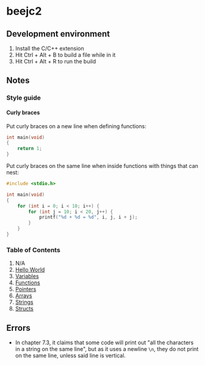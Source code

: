 # beejc2

## Development environment

1. Install the C/C++ extension
2. Hit Ctrl + Alt + B to build a file while in it
3. Hit Ctrl + Alt + R to run the build

## Notes

### Style guide

#### Curly braces

Put curly braces on a new line when defining functions:

```c
int main(void)
{
    return 1;
}
```

Put curly braces on the same line when inside functions with things that can
nest:

```c
#include <stdio.h>

int main(void)
{
    for (int i = 0; i < 10; i++) {
        for (int j = 10; i < 20, j++) {
            printf("%d + %d = %d", i, j, i + j);
        }
    }
}
```

### Table of Contents

1. N/A
2. [Hello World](./notes/2-hello-world.md)
3. [Variables](./notes/3-variables-and-statements.md)
4. [Functions](./notes/4-functions.md)
5. [Pointers](./notes/5-pointers.md)
6. [Arrays](./notes/6-arrays.md)
7. [Strings](./notes/7-string.md)
8. [Structs](./notes/8-structs.md)

## Errors

* In chapter 7.3, it claims that some code will print out "all the characters in a string on the same line", but as it uses a newline `\n`, they do not print on the same line, unless said line is vertical.

